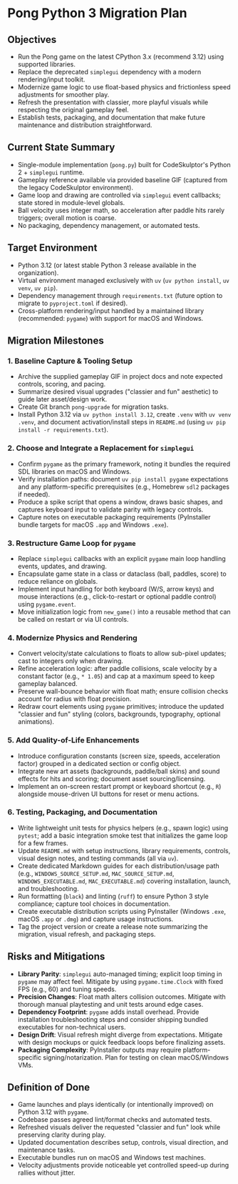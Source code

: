 # Pong Python 3 Migration Plan

## Objectives
- Run the Pong game on the latest CPython 3.x (recommend 3.12) using supported libraries.
- Replace the deprecated `simplegui` dependency with a modern rendering/input toolkit.
- Modernize game logic to use float-based physics and frictionless speed adjustments for smoother play.
- Refresh the presentation with classier, more playful visuals while respecting the original gameplay feel.
- Establish tests, packaging, and documentation that make future maintenance and distribution straightforward.

## Current State Summary
- Single-module implementation (`pong.py`) built for CodeSkulptor's Python 2 + `simplegui` runtime.
- Gameplay reference available via provided baseline GIF (captured from the legacy CodeSkulptor environment).
- Game loop and drawing are controlled via `simplegui` event callbacks; state stored in module-level globals.
- Ball velocity uses integer math, so acceleration after paddle hits rarely triggers; overall motion is coarse.
- No packaging, dependency management, or automated tests.

## Target Environment
- Python 3.12 (or latest stable Python 3 release available in the organization).
- Virtual environment managed exclusively with `uv` (`uv python install`, `uv venv`, `uv pip`).
- Dependency management through `requirements.txt` (future option to migrate to `pyproject.toml` if desired).
- Cross-platform rendering/input handled by a maintained library (recommended: `pygame`) with support for macOS and Windows.

## Migration Milestones

### 1. Baseline Capture & Tooling Setup
- Archive the supplied gameplay GIF in project docs and note expected controls, scoring, and pacing.
- Summarize desired visual upgrades ("classier and fun" aesthetic) to guide later asset/design work.
- Create Git branch `pong-upgrade` for migration tasks.
- Install Python 3.12 via `uv python install 3.12`, create `.venv` with `uv venv .venv`, and document activation/install steps in `README.md` (using `uv pip install -r requirements.txt`).

### 2. Choose and Integrate a Replacement for `simplegui`
- Confirm `pygame` as the primary framework, noting it bundles the required SDL libraries on macOS and Windows.
- Verify installation paths: document `uv pip install pygame` expectations and any platform-specific prerequisites (e.g., Homebrew `sdl2` packages if needed).
- Produce a spike script that opens a window, draws basic shapes, and captures keyboard input to validate parity with legacy controls.
- Capture notes on executable packaging requirements (PyInstaller bundle targets for macOS `.app` and Windows `.exe`).

### 3. Restructure Game Loop for `pygame`
- Replace `simplegui` callbacks with an explicit `pygame` main loop handling events, updates, and drawing.
- Encapsulate game state in a class or dataclass (ball, paddles, score) to reduce reliance on globals.
- Implement input handling for both keyboard (W/S, arrow keys) and mouse interactions (e.g., click-to-restart or optional paddle control) using `pygame.event`.
- Move initialization logic from `new_game()` into a reusable method that can be called on restart or via UI controls.

### 4. Modernize Physics and Rendering
- Convert velocity/state calculations to floats to allow sub-pixel updates; cast to integers only when drawing.
- Refine acceleration logic: after paddle collisions, scale velocity by a constant factor (e.g., `* 1.05`) and cap at a maximum speed to keep gameplay balanced.
- Preserve wall-bounce behavior with float math; ensure collision checks account for radius with float precision.
- Redraw court elements using `pygame` primitives; introduce the updated "classier and fun" styling (colors, backgrounds, typography, optional animations).

### 5. Add Quality-of-Life Enhancements
- Introduce configuration constants (screen size, speeds, acceleration factor) grouped in a dedicated section or config object.
- Integrate new art assets (backgrounds, paddle/ball skins) and sound effects for hits and scoring; document asset sourcing/licensing.
- Implement an on-screen restart prompt or keyboard shortcut (e.g., `R`) alongside mouse-driven UI buttons for reset or menu actions.

### 6. Testing, Packaging, and Documentation
- Write lightweight unit tests for physics helpers (e.g., spawn logic) using `pytest`; add a basic integration smoke test that initializes the game loop for a few frames.
- Update `README.md` with setup instructions, library requirements, controls, visual design notes, and testing commands (all via `uv`).
- Create dedicated Markdown guides for each distribution/usage path (e.g., `WINDOWS_SOURCE_SETUP.md`, `MAC_SOURCE_SETUP.md`, `WINDOWS_EXECUTABLE.md`, `MAC_EXECUTABLE.md`) covering installation, launch, and troubleshooting.
- Run formatting (`black`) and linting (`ruff`) to ensure Python 3 style compliance; capture tool choices in documentation.
- Create executable distribution scripts using PyInstaller (Windows `.exe`, macOS `.app` or `.dmg`) and capture usage instructions.
- Tag the project version or create a release note summarizing the migration, visual refresh, and packaging steps.

## Risks and Mitigations
- **Library Parity**: `simplegui` auto-managed timing; explicit loop timing in `pygame` may affect feel. Mitigate by using `pygame.time.Clock` with fixed FPS (e.g., 60) and tuning speeds.
- **Precision Changes**: Float math alters collision outcomes. Mitigate with thorough manual playtesting and unit tests around edge cases.
- **Dependency Footprint**: `pygame` adds install overhead. Provide installation troubleshooting steps and consider shipping bundled executables for non-technical users.
- **Design Drift**: Visual refresh might diverge from expectations. Mitigate with design mockups or quick feedback loops before finalizing assets.
- **Packaging Complexity**: PyInstaller outputs may require platform-specific signing/notarization. Plan for testing on clean macOS/Windows VMs.

## Definition of Done
- Game launches and plays identically (or intentionally improved) on Python 3.12 with `pygame`.
- Codebase passes agreed lint/format checks and automated tests.
- Refreshed visuals deliver the requested "classier and fun" look while preserving clarity during play.
- Updated documentation describes setup, controls, visual direction, and maintenance tasks.
- Executable bundles run on macOS and Windows test machines.
- Velocity adjustments provide noticeable yet controlled speed-up during rallies without jitter.